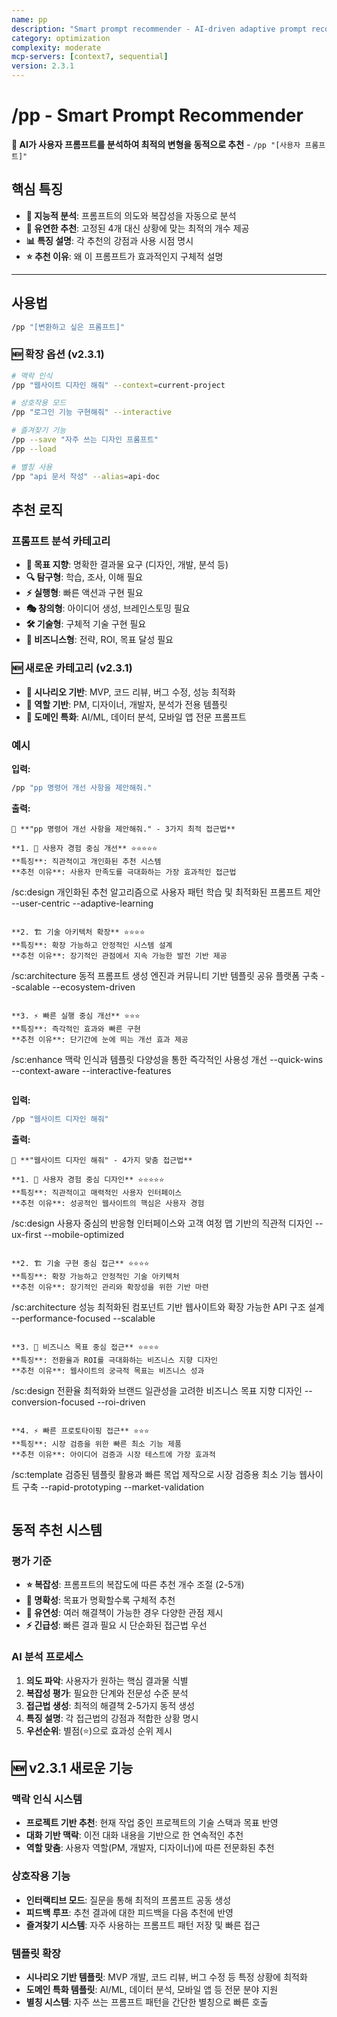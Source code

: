 ```yaml
---
name: pp
description: "Smart prompt recommender - AI-driven adaptive prompt recommendations with feature analysis"
category: optimization
complexity: moderate
mcp-servers: [context7, sequential]
version: 2.3.1
---
```


# /pp - Smart Prompt Recommender

**🎯 AI가 사용자 프롬프트를 분석하여 최적의 변형을 동적으로 추천** - `/pp "[사용자 프롬프트]"`

## 핵심 특징

- **🧠 지능적 분석**: 프롬프트의 의도와 복잡성을 자동으로 분석
- **🔄 유연한 추천**: 고정된 4개 대신 상황에 맞는 최적의 개수 제공
- **📊 특징 설명**: 각 추천의 강점과 사용 시점 명시
- **⭐ 추천 이유**: 왜 이 프롬프트가 효과적인지 구체적 설명

---

## 사용법

```bash
/pp "[변환하고 싶은 프롬프트]"
```

### 🆕 확장 옵션 (v2.3.1)

```bash
# 맥락 인식
/pp "웹사이트 디자인 해줘" --context=current-project

# 상호작용 모드
/pp "로그인 기능 구현해줘" --interactive

# 즐겨찾기 기능
/pp --save "자주 쓰는 디자인 프롬프트"
/pp --load

# 별칭 사용
/pp "api 문서 작성" --alias=api-doc
```

## 추천 로직

### 프롬프트 분석 카테고리
- **🎯 목표 지향**: 명확한 결과물 요구 (디자인, 개발, 분석 등)
- **🔍 탐구형**: 학습, 조사, 이해 필요
- **⚡ 실행형**: 빠른 액션과 구현 필요
- **🎭 창의형**: 아이디어 생성, 브레인스토밍 필요
- **🛠️ 기술형**: 구체적 기술 구현 필요
- **💼 비즈니스형**: 전략, ROI, 목표 달성 필요

### 🆕 새로운 카테고리 (v2.3.1)
- **🔄 시나리오 기반**: MVP, 코드 리뷰, 버그 수정, 성능 최적화
- **👥 역할 기반**: PM, 디자이너, 개발자, 분석가 전용 템플릿
- **🎪 도메인 특화**: AI/ML, 데이터 분석, 모바일 앱 전문 프롬프트

### 예시

**입력:**
```bash
/pp "pp 명령어 개선 사항을 제안해줘."
```

**출력:**
```
🎯 **"pp 명령어 개선 사항을 제안해줘." - 3가지 최적 접근법**

**1. 🎨 사용자 경험 중심 개선** ⭐⭐⭐⭐⭐
**특징**: 직관적이고 개인화된 추천 시스템
**추천 이유**: 사용자 만족도를 극대화하는 가장 효과적인 접근법
```
/sc:design 개인화된 추천 알고리즘으로 사용자 패턴 학습 및 최적화된 프롬프트 제안 --user-centric --adaptive-learning
```

**2. 🏗️ 기술 아키텍처 확장** ⭐⭐⭐⭐
**특징**: 확장 가능하고 안정적인 시스템 설계
**추천 이유**: 장기적인 관점에서 지속 가능한 발전 기반 제공
```
/sc:architecture 동적 프롬프트 생성 엔진과 커뮤니티 기반 템플릿 공유 플랫폼 구축 --scalable --ecosystem-driven
```

**3. ⚡ 빠른 실행 중심 개선** ⭐⭐⭐
**특징**: 즉각적인 효과와 빠른 구현
**추천 이유**: 단기간에 눈에 띄는 개선 효과 제공
```
/sc:enhance 맥락 인식과 템플릿 다양성을 통한 즉각적인 사용성 개선 --quick-wins --context-aware --interactive-features
```
```

**입력:**
```bash
/pp "웹사이트 디자인 해줘"
```

**출력:**
```
🎯 **"웹사이트 디자인 해줘" - 4가지 맞춤 접근법**

**1. 🎨 사용자 경험 중심 디자인** ⭐⭐⭐⭐⭐
**특징**: 직관적이고 매력적인 사용자 인터페이스
**추천 이유**: 성공적인 웹사이트의 핵심은 사용자 경험
```
/sc:design 사용자 중심의 반응형 인터페이스와 고객 여정 맵 기반의 직관적 디자인 --ux-first --mobile-optimized
```

**2. 🏗️ 기술 구현 중심 접근** ⭐⭐⭐⭐
**특징**: 확장 가능하고 안정적인 기술 아키텍처
**추천 이유**: 장기적인 관리와 확장성을 위한 기반 마련
```
/sc:architecture 성능 최적화된 컴포넌트 기반 웹사이트와 확장 가능한 API 구조 설계 --performance-focused --scalable
```

**3. 💼 비즈니스 목표 중심 접근** ⭐⭐⭐⭐
**특징**: 전환율과 ROI를 극대화하는 비즈니스 지향 디자인
**추천 이유**: 웹사이트의 궁극적 목표는 비즈니스 성과
```
/sc:design 전환율 최적화와 브랜드 일관성을 고려한 비즈니스 목표 지향 디자인 --conversion-focused --roi-driven
```

**4. ⚡ 빠른 프로토타이핑 접근** ⭐⭐⭐
**특징**: 시장 검증을 위한 빠른 최소 기능 제품
**추천 이유**: 아이디어 검증과 시장 테스트에 가장 효과적
```
/sc:template 검증된 템플릿 활용과 빠른 목업 제작으로 시장 검증용 최소 기능 웹사이트 구축 --rapid-prototyping --market-validation
```
```

## 동적 추천 시스템

### 평가 기준
- **⭐ 복잡성**: 프롬프트의 복잡도에 따른 추천 개수 조절 (2-5개)
- **🎯 명확성**: 목표가 명확할수록 구체적 추천
- **🔄 유연성**: 여러 해결책이 가능한 경우 다양한 관점 제시
- **⚡ 긴급성**: 빠른 결과 필요 시 단순화된 접근법 우선

### AI 분석 프로세스
1. **의도 파악**: 사용자가 원하는 핵심 결과물 식별
2. **복잡성 평가**: 필요한 단계와 전문성 수준 분석
3. **접근법 생성**: 최적의 해결책 2-5가지 동적 생성
4. **특징 설명**: 각 접근법의 강점과 적합한 상황 명시
5. **우선순위**: 별점(⭐)으로 효과성 순위 제시

## 🆕 v2.3.1 새로운 기능

### 맥락 인식 시스템
- **프로젝트 기반 추천**: 현재 작업 중인 프로젝트의 기술 스택과 목표 반영
- **대화 기반 맥락**: 이전 대화 내용을 기반으로 한 연속적인 추천
- **역할 맞춤**: 사용자 역할(PM, 개발자, 디자이너)에 따른 전문화된 추천

### 상호작용 기능
- **인터랙티브 모드**: 질문을 통해 최적의 프롬프트 공동 생성
- **피드백 루프**: 추천 결과에 대한 피드백을 다음 추천에 반영
- **즐겨찾기 시스템**: 자주 사용하는 프롬프트 패턴 저장 및 빠른 접근

### 템플릿 확장
- **시나리오 기반 템플릿**: MVP 개발, 코드 리뷰, 버그 수정 등 특정 상황에 최적화
- **도메인 특화 템플릿**: AI/ML, 데이터 분석, 모바일 앱 등 전문 분야 지원
- **별칭 시스템**: 자주 쓰는 프롬프트 패턴을 간단한 별칭으로 빠른 호출